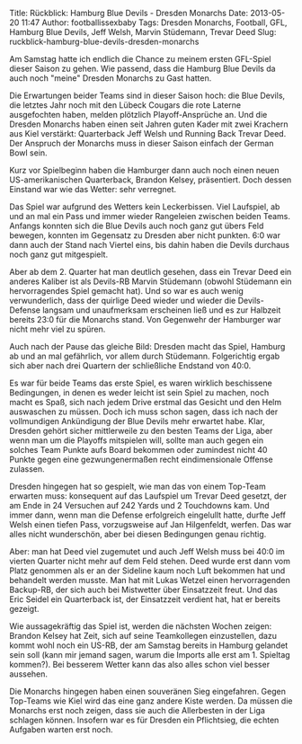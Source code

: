 Title: Rückblick: Hamburg Blue Devils - Dresden Monarchs
Date: 2013-05-20 11:47
Author: footballissexbaby
Tags: Dresden Monarchs, Football, GFL, Hamburg Blue Devils, Jeff Welsh, Marvin Stüdemann, Trevar Deed
Slug: ruckblick-hamburg-blue-devils-dresden-monarchs


Am Samstag hatte ich endlich die Chance zu meinem ersten GFL-Spiel
dieser Saison zu gehen. Wie passend, dass die Hamburg Blue Devils da
auch noch "meine" Dresden Monarchs zu Gast hatten.

Die Erwartungen beider Teams sind in dieser Saison hoch: die Blue
Devils, die letztes Jahr noch mit den Lübeck Cougars die rote Laterne
ausgefochten haben, melden plötzlich Playoff-Ansprüche an. Und die
Dresden Monarchs haben einen seit Jahren guten Kader mit zwei Krachern
aus Kiel verstärkt: Quarterback Jeff Welsh und Running Back Trevar Deed.
Der Anspruch der Monarchs muss in dieser Saison einfach der German Bowl
sein.

Kurz vor Spielbeginn haben die Hamburger dann auch noch einen neuen
US-amerikanischen Quarterback, Brandon Kelsey, präsentiert. Doch dessen
Einstand war wie das Wetter: sehr verregnet.

Das Spiel war aufgrund des Wetters kein Leckerbissen. Viel Laufspiel, ab
und an mal ein Pass und immer wieder Rangeleien zwischen beiden Teams.
Anfangs konnten sich die Blue Devils auch noch ganz gut übers Feld
bewegen, konnten im Gegensatz zu Dresden aber nicht punkten. 6:0 war
dann auch der Stand nach Viertel eins, bis dahin haben die Devils
durchaus noch ganz gut mitgespielt.

Aber ab dem 2. Quarter hat man deutlich gesehen, dass ein Trevar Deed
ein anderes Kaliber ist als Devils-RB Marvin Stüdemann (obwohl Stüdemann
ein hervorragendes Spiel gemacht hat). Und so war es auch wenig
verwunderlich, dass der quirlige Deed wieder und wieder die
Devils-Defense langsam und unaufmerksam erscheinen ließ und es zur
Halbzeit bereits 23:0 für die Monarchs stand. Von Gegenwehr der
Hamburger war nicht mehr viel zu spüren.

Auch nach der Pause das gleiche Bild: Dresden macht das Spiel, Hamburg
ab und an mal gefährlich, vor allem durch Stüdemann. Folgerichtig ergab
sich aber nach drei Quartern der schließliche Endstand von 40:0.

Es war für beide Teams das erste Spiel, es waren wirklich beschissene
Bedingungen, in denen es weder leicht ist sein Spiel zu machen, noch
macht es Spaß, sich nach jedem Drive erstmal das Gesicht und den Helm
auswaschen zu müssen. Doch ich muss schon sagen, dass ich nach der
vollmundigen Ankündigung der Blue Devils mehr erwartet habe. Klar,
Dresden gehört sicher mittlerweile zu den besten Teams der Liga, aber
wenn man um die Playoffs mitspielen will, sollte man auch gegen ein
solches Team Punkte aufs Board bekommen oder zumindest nicht 40 Punkte
gegen eine gezwungenermaßen recht eindimensionale Offense zulassen.

Dresden hingegen hat so gespielt, wie man das von einem Top-Team
erwarten muss: konsequent auf das Laufspiel um Trevar Deed gesetzt, der
am Ende in 24 Versuchen auf 242 Yards und 2 Touchdowns kam. Und immer
dann, wenn man die Defense erfolgreich eingelullt hatte, durfte Jeff
Welsh einen tiefen Pass, vorzugsweise auf Jan Hilgenfeldt, werfen. Das
war alles nicht wunderschön, aber bei diesen Bedingungen genau richtig.

Aber: man hat Deed viel zugemutet und auch Jeff Welsh muss bei 40:0 im
vierten Quarter nicht mehr auf dem Feld stehen. Deed wurde erst dann vom
Platz genommen als er an der Sideline kaum noch Luft bekommen hat und
behandelt werden musste. Man hat mit Lukas Wetzel einen hervorragenden
Backup-RB, der sich auch bei Mistwetter über Einsatzzeit freut. Und das
Eric Seidel ein Quarterback ist, der Einsatzzeit verdient hat, hat er
bereits gezeigt.

Wie aussagekräftig das Spiel ist, werden die nächsten Wochen zeigen:
Brandon Kelsey hat Zeit, sich auf seine Teamkollegen einzustellen, dazu
kommt wohl noch ein US-RB, der am Samstag bereits in Hamburg gelandet
sein soll (kann mir jemand sagen, warum die Imports alle erst am 1.
Spieltag kommen?). Bei besserem Wetter kann das also alles schon viel
besser aussehen.

Die Monarchs hingegen haben einen souveränen Sieg eingefahren. Gegen
Top-Teams wie Kiel wird das eine ganz andere Kiste werden. Da müssen die
Monarchs erst noch zeigen, dass sie auch die Allerbesten in der Liga
schlagen können. Insofern war es für Dresden ein Pflichtsieg, die echten
Aufgaben warten erst noch.
